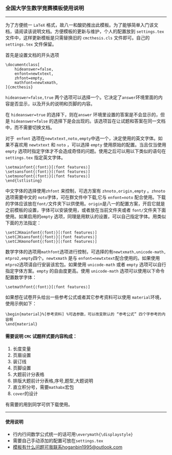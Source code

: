 ### 全国大学生数学竞赛模板使用说明

___

为了方便统一 `LaTeX` 格式，故八一和酸奶推出此模板。为了能够简单入门该文档，请阅读该说明文档。方便模板的更新与维护，个人的配置放到 `settings.tex` 文件中，这样更新模板是只需替换旧的 `cmcthesis.cls` 文件即可。自己的 `settings.tex` 文件保留。

首先是设置文档的开头选项

```
\documentclass[
	hideanswer=false,
	enfont=newtxtext,
	zhfont=empty,
	mathfont=newtxmath,
]{cmcthesis}
```

`hideanswer=false,true` 两个选项可以选择一个。它决定了`answer`环境里面的内容是否显示，以及开头的说明和页脚的内容。

在 `hideanswer=true` 的选择下，则在`answer` 环境里设置的答案是不会显示的，但是 `hideanswer=false` 的选择下是会出现的。该选项旨在让试题和答案在同一文档中，而不需要切换文档。

对于` enfont` 选项在`newtxtext,noto,empty`中选一个，决定使用的英文字体。如果不喜欢用 `newtxtext` 和 `noto` ，可以选择 `empty` 使用原始的配置。当且仅当使用 `empty` 选项时指定字体才不会造成奇怪的问题。使用之后可以用以下类似的语句在 `settings.tex` 指定英文字体。

```\begin{lstlisting}[style=tex]
\setmainfont{⟨font⟩}[⟨font features⟩]
\setsansfont{⟨font⟩}[⟨font features⟩]
\setmonofont{⟨font⟩}[⟨font features⟩]
\end{lstlisting}
```

中文字体的选择使用`zhfont` 来控制，可选方案有 `zhnoto,origin,empty` 。`zhnoto` 选项需要中文的 `noto`字体，可在群文件中下载,它与 `enfont=noto` 配合使用。下载的字体应该放在`font/`文件夹下以供使用。`origin`是八一的配置方案，开启它就是之前模板的设置，字体可以安装使用，或者放在当前文件夹或者 `font/`文件夹下面使用。如果启用的`empty` 选项，同理是用默认的设置，可以自己指定字体。用类似下面的方法指定：

```
\setCJKmainfont{⟨font⟩}[⟨font features⟩]
\setCJKsansfont{⟨font⟩}[⟨font features⟩]
\setCJKmonofont{⟨font⟩}[⟨font features⟩]
```

数学字体的选项用`mathfont`选项进行控制，可选择的有`newtxmath,unicode-math,` `mtpro2,empty`四个。`newtxmath` 是与 `enfont=newtxtext`配合使用的。如果使用 `mtpro2`选项请自行安装该宏包。如果使用 `unicode-math` 或者 `empty` 选项可以自行指定字体方案。`empty` 的自由度更高。使用 `unicode-math` 选项可以使用以下命令配置数学字体：

```
\setmathfont{⟨font⟩}[⟨font features⟩]
```

如果想在试卷开头给出一些参考公式或者其它参考资料可以使用 `material`环境，使用示例如下：

```
\begin{material}%[参考资料] %可选参数，可以改变默认的 “参考公式” 四个字参考的内容啊
\end{material}
```



#### 需要说明 `CMC` 试题样式要内容构成：

1. 长度变量
2. 页眉设置
3. 装订线
4. 页脚设置
5. 大题前计分表格
6. 排版大题前计分表格,序号,题型,大题说明
7. 直立积分号，需要`mathabx`宏包
8. `cover`的设计

有需要的用到同学可供下载使用。

___

#### 使用说明

- 行内行间数学公式统一的话可用`\everymath{\displaystyle}`
- 需要自己手动添加的配置可放在`settings.tex`
- 模板有什么问题可我联系hoganbin1995@outlook.com

